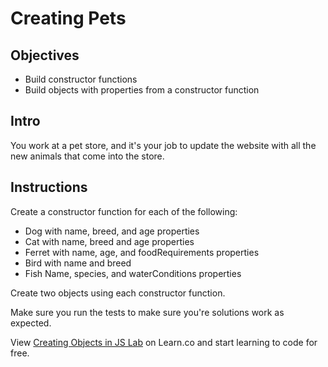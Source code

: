 # Creating Pets

## Objectives
+ Build constructor functions
+ Build objects with properties from a constructor function

## Intro

You work at a pet store, and it's your job to update the website with all the new animals that come into the store. 

## Instructions

Create a constructor function for each of the following:
+ Dog with name, breed, and age properties
+ Cat with name, breed and age properties
+ Ferret with name, age, and foodRequirements properties
+ Bird with name and breed
+ Fish Name, species, and waterConditions properties

Create two objects using each constructor function.

Make sure you run the tests to make sure you're solutions work as expected.
<p data-visibility='hidden'>View <a href='https://learn.co/lessons/js-create-objects-lab'>Creating Objects in JS Lab</a> on Learn.co and start learning to code for free.</p>
